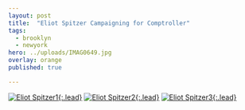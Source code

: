 ```yaml
---
layout: post
title:  "Eliot Spitzer Campaigning for Comptroller"
tags:
  - brooklyn
  - newyork
hero: ../uploads/IMAG0649.jpg
overlay: orange
published: true

---
```


[![Eliot Spitzer1](../uploads/IMAG0651.jpg){:.lead}](../uploads/IMAG0651.jpg)
[![Eliot Spitzer2](../uploads/IMAG0650.jpg){:.lead}](../uploads/IMAG0650.jpg)
[![Eliot Spitzer3](../uploads/IMAG0649.jpg){:.lead}](../uploads/IMAG0649.jpg)
